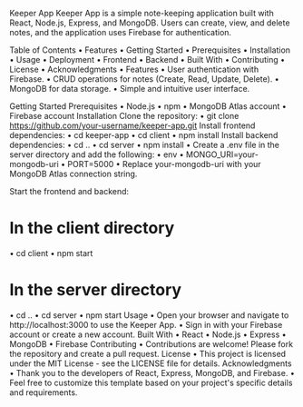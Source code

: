 Keeper App
Keeper App is a simple note-keeping application built with React, Node.js, Express, and MongoDB. Users can create, view, and delete notes, and the application uses Firebase for authentication.

Table of Contents
•	Features
•	Getting Started
•	Prerequisites
•	Installation
•	Usage
•	Deployment
•	Frontend
•	Backend
•	Built With
•	Contributing
•	License
•	Acknowledgments
•	Features
•	User authentication with Firebase.
•	CRUD operations for notes (Create, Read, Update, Delete).
•	MongoDB for data storage.
•	Simple and intuitive user interface.







Getting Started
Prerequisites
•	Node.js
•	npm
•	MongoDB Atlas account
•	Firebase account
Installation
Clone the repository:
•	git clone https://github.com/your-username/keeper-app.git
Install frontend dependencies:
•	cd keeper-app
•	cd client
•	npm install
Install backend dependencies:
•	cd ..
•	cd server
•	npm install
•	Create a .env file in the server directory and add the following:
•	env
•	MONGO_URI=your-mongodb-uri
•	PORT=5000
•	Replace your-mongodb-uri with your MongoDB Atlas connection string.

Start the frontend and backend:
# In the client directory
•	cd client
•	npm start

# In the server directory
•	cd ..
•	cd server
•	npm start
Usage
•	Open your browser and navigate to http://localhost:3000 to use the Keeper App.
•	Sign in with your Firebase account or create a new account.
Built With
•	React
•	Node.js
•	Express
•	MongoDB
•	Firebase
Contributing
•	Contributions are welcome! Please fork the repository and create a pull request.
License
•	This project is licensed under the MIT License - see the LICENSE file for details.
Acknowledgments
•	Thank you to the developers of React, Express, MongoDB, and Firebase.
•	Feel free to customize this template based on your project's specific details and requirements.
